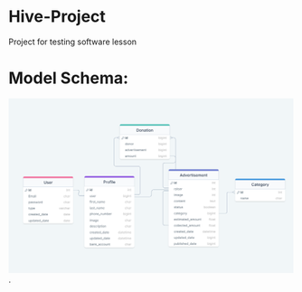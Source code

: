 # Hive-Project
 Project for testing software lesson 
# Model Schema:
![alt text](./model-schema.png).
